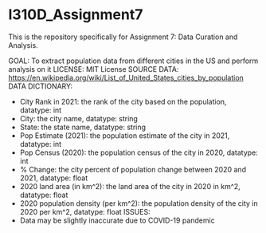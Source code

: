 # I310D_Assignment7
This is the repository specifically for Assignment 7: Data Curation and Analysis.

GOAL: To extract population data from different cities in the US and perform analysis on it 
LICENSE: MIT License
SOURCE DATA: https://en.wikipedia.org/wiki/List_of_United_States_cities_by_population
DATA DICTIONARY:
- City Rank in 2021: the rank of the city based on the population, datatype: int
- City: the city name, datatype: string
- State: the state name, datatype: string
- Pop Estimate (2021): the population estimate of the city in 2021, datatype: int
- Pop Census (2020): the population census of the city in 2020, datatype: int
- % Change: the city percent of population change between 2020 and 2021, datatype: float
- 2020 land area (in km^2): the land area of the city in 2020 in km^2, datatype: float
- 2020 population density (per km^2): the population density of the city in 2020 per km^2, datatype: float
ISSUES:
- Data may be slightly inaccurate due to COVID-19 pandemic
